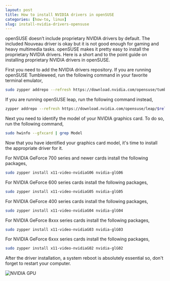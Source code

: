 ```yaml
---
layout: post
title: How to install NVIDIA drivers in openSUSE
categories: [how-to, linux]
slug: install-nvidia-drivers-opensuse
---
```


openSUSE doesn’t include proprietary NVIDIA drivers by default. The included Nouveau driver is okay but it is not good enough for gaming and heavy multimedia tasks. openSUSE makes it pretty easy to install the proprietary NVIDIA drivers. Here is a short and to the point guide on installing proprietary NVIDIA drivers in openSUSE.  
<!--more-->

First you need to add the NVIDIA drivers repository. If you are running openSUSE Tumbleweed, run the following command in your favorite terminal emulator,  

```bash
sudo zypper addrepo --refresh https://download.nvidia.com/opensuse/tumbleweed NVIDIA
```

If you are running openSUSE leap, run the following command instead,  
 
```bash
zypper addrepo --refresh https://download.nvidia.com/opensuse/leap/$releasever NVIDIA
```

Next you need to identify the model of your NVIDIA graphics card. To do so, run the following command,  

```bash
sudo hwinfo --gfxcard | grep Model
```

Now that you have identified your graphics card model, it's time to  install the appropriate driver for it.  

For NVIDIA GeForce 700 series and newer cards install the following packages,  

```bash
sudo zypper install x11-video-nvidiaG06 nvidia-glG06
```

For NVIDIA GeForce 600 series cards install the following packages,  

```bash
sudo zypper install x11-video-nvidiaG05 nvidia-glG05
```

For NVIDIA GeForce 400 series cards install the following packages,  

```bash
sudo zypper install x11-video-nvidiaG04 nvidia-glG04
```

For NVIDIA GeForce 8xxx series cards install the following packages,  

```bash
sudo zypper install x11-video-nvidiaG03 nvidia-glG03
```

For NVIDIA GeForce 6xxx series cards install the following packages,  

```bash
sudo zypper install x11-video-nvidiaG02 nvidia-glG02
```

After the driver installation, a system reboot is absolutely essential so, don't forget to restart your computer.  

![NVIDIA GPU](https://raw.githubusercontent.com/hakerdefo/hakerdefo.github.io/main/assets/image/gaming-rig.webp "NVIDIA GPU")
